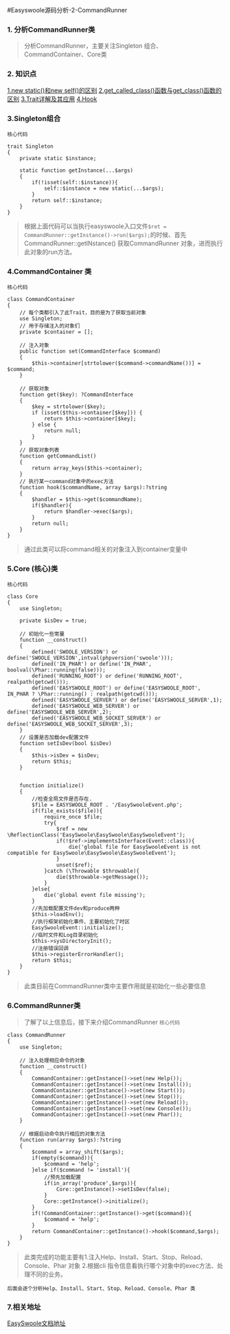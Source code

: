 #Easyswoole源码分析-2-CommandRunner

### 1. 分析CommandRunner类
> 分析CommandRunner，主要关注Singleton 组合、CommandContainer、Core类
### 2. 知识点
[1.new static()和new self()的区别](https://www.cnblogs.com/shizqiang/p/6277091.html)
[2.get_called_class()函数与get_class()函数的区别](https://www.cnblogs.com/liuwanqiu/p/6736863.html)
[3.Trait详解及其应用](https://blog.csdn.net/qq_34908844/article/details/78851583)
[4.Hook](https://www.jianshu.com/p/0718871b98dd)

### 3.Singleton组合

`核心代码`

```
trait Singleton
{
    private static $instance;

    static function getInstance(...$args)
    {
        if(!isset(self::$instance)){
            self::$instance = new static(...$args);
        }
        return self::$instance;
    }
}
```
> 根据上面代码可以当执行easyswoole入口文件`$ret = CommandRunner::getInstance()->run($args);`的时候、首先CommandRunner::getINstance() 获取CommandRunner 对象，进而执行此对象的run方法。

### 4.CommandContainer 类
`核心代码`
```
class CommandContainer
{
    // 每个类都引入了此Trait，目的是为了获取当前对象
    use Singleton;
    // 用于存储注入的对象们
    private $container = [];

    // 注入对象
    public function set(CommandInterface $command)
    {
        $this->container[strtolower($command->commandName())] = $command;
    }
    
    // 获取对象
    function get($key): ?CommandInterface
    {
        $key = strtolower($key);
        if (isset($this->container[$key])) {
            return $this->container[$key];
        } else {
            return null;
        }
    }
    // 获取对象列表
    function getCommandList()
    {
        return array_keys($this->container);
    }
    // 执行某一command对象中的exec方法
    function hook($commandName, array $args):?string
    {
        $handler = $this->get($commandName);
        if($handler){
            return $handler->exec($args);
        }
        return null;
    }
}
```

>  通过此类可以将command相关的对象注入到container变量中

### 5.Core (核心)类
`核心代码`
```
class Core
{
    use Singleton;

    private $isDev = true;

    // 初始化一些常量
    function __construct()
    {
        defined('SWOOLE_VERSION') or define('SWOOLE_VERSION',intval(phpversion('swoole')));
        defined('IN_PHAR') or define('IN_PHAR', boolval(\Phar::running(false)));
        defined('RUNNING_ROOT') or define('RUNNING_ROOT', realpath(getcwd()));
        defined('EASYSWOOLE_ROOT') or define('EASYSWOOLE_ROOT', IN_PHAR ? \Phar::running() : realpath(getcwd()));
        defined('EASYSWOOLE_SERVER') or define('EASYSWOOLE_SERVER',1);
        defined('EASYSWOOLE_WEB_SERVER') or define('EASYSWOOLE_WEB_SERVER',2);
        defined('EASYSWOOLE_WEB_SOCKET_SERVER') or define('EASYSWOOLE_WEB_SOCKET_SERVER',3);
    }
    // 设置是否加载dev配置文件
    function setIsDev(bool $isDev)
    {
        $this->isDev = $isDev;
        return $this;
    }


    function initialize()
    {
        //检查全局文件是否存在.
        $file = EASYSWOOLE_ROOT . '/EasySwooleEvent.php';
        if(file_exists($file)){
            require_once $file;
            try{
                $ref = new \ReflectionClass('EasySwoole\EasySwoole\EasySwooleEvent');
                if(!$ref->implementsInterface(Event::class)){
                    die('global file for EasySwooleEvent is not compatible for EasySwoole\EasySwoole\EasySwooleEvent');
                }
                unset($ref);
            }catch (\Throwable $throwable){
                die($throwable->getMessage());
            }
        }else{
            die('global event file missing');
        }
        //先加载配置文件dev和produce两种
        $this->loadEnv();
        //执行框架初始化事件、主要初始化了时区
        EasySwooleEvent::initialize();
        //临时文件和Log目录初始化
        $this->sysDirectoryInit();
        //注册错误回调
        $this->registerErrorHandler();
        return $this;
    }
}
```
 > 此类目前在CommandRunner类中主要作用就是初始化一些必要信息

### 6.CommandRunner类
> 了解了以上信息后，接下来介绍CommandRunner
`核心代码`
```
class CommandRunner
{
    use Singleton;

    // 注入处理相应命令的对象
    function __construct()
    {
        CommandContainer::getInstance()->set(new Help());
        CommandContainer::getInstance()->set(new Install());
        CommandContainer::getInstance()->set(new Start());
        CommandContainer::getInstance()->set(new Stop());
        CommandContainer::getInstance()->set(new Reload());
        CommandContainer::getInstance()->set(new Console());
        CommandContainer::getInstance()->set(new Phar());
    }

    // 根据启动命令执行相应的对象方法
    function run(array $args):?string
    {
        $command = array_shift($args);
        if(empty($command)){
            $command = 'help';
        }else if($command != 'install'){
            //预先加载配置
            if(in_array('produce',$args)){
                Core::getInstance()->setIsDev(false);
            }
            Core::getInstance()->initialize();
        }
        if(!CommandContainer::getInstance()->get($command)){
            $command = 'help';
        }
        return CommandContainer::getInstance()->hook($command,$args);
    }
}
```
> 此类完成的功能主要有1.注入Help、Install、Start、Stop、Reload、Console、Phar 对象 2.根据cli 指令信息看执行哪个对象中的exec方法、处理不同的业务。

`后面会逐个分析Help、Install、Start、Stop、Reload、Console、Phar 类`
### 7.相关地址
[EasySwoole文档地址](http://www.easyswoole.com/)
